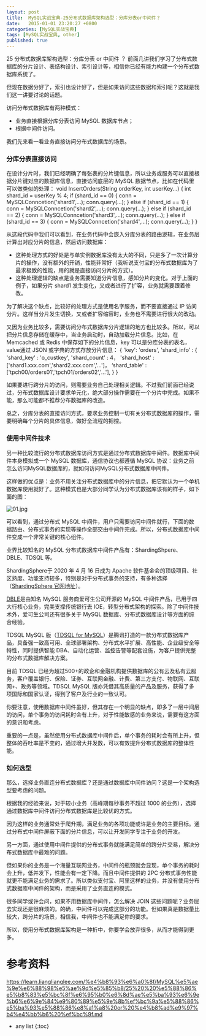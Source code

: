 ```yaml
---
layout: post
title:  MySQL实战宝典-25分布式数据库架构选型：分库分表or中间件？
date:   2015-01-01 23:20:27 +0800
categories: [MySQL实战宝典]
tags: [MySQL实战宝典, other]
published: true
---
```




25 分布式数据库架构选型：分库分表 or 中间件 ？
前面几讲我们学习了分布式数据库的分片设计、表结构设计、索引设计等，相信你已经有能力构建一个分布式数据库系统了。

但现在数据分好了，索引也设计好了，但是如果访问这些数据和索引呢？这就是我们这一讲要讨论的话题。

访问分布式数据库有两种模式：

* 业务直接根据分库分表访问 MySQL 数据库节点；
* 根据中间件访问。

我们先来看一看业务直接访问分布式数据库的场景。

### 分库分表直接访问

在设计分片时，我们已经明确了每张表的分片键信息，所以业务或服务可以直接根据分片键对应的数据库信息，直接访问底层的 MySQL 数据节点，比如在代码里可以做类似的处理：
void InsertOrders(String orderKey, int userKey...) { int shard_id = userKey % 4; if (shard_id == 0) { conn = MySQLConncetion('shard1',...); conn.query(...); } else if (shard_id == 1) { conn = MySQLConncetion('shard2',...); conn.query(...); } else if (shard_id == 2) { conn = MySQLConncetion('shard3',...); conn.query(...); } else if (shard_id == 3) { conn = MySQLConncetion('shard4',...); conn.query(...); } }

从这段代码中我们可以看到，在业务代码中会嵌入分库分表的路由逻辑，在业务层计算出对应分片的信息，然后访问数据库：

* 这种处理方式的好处是与单实例数据库没有太大的不同，只是多了一次计算分片的操作，没有额外的开销，性能非常好（我听说支付宝的分布式数据库为了最求极致的性能，用的就是直接访问分片的方式）。
* 这种处理逻辑的缺点是业务需要知道分片信息，感知分片的变化。对于上面的例子，如果分片 shard1 发生变化，又或者进行了扩容，业务就需要跟着修改。

为了解决这个缺点，比较好的处理方式是使用名字服务，而不要直接通过 IP 访问分片。这样当分片发生切换，又或者扩容缩容时，业务也不需要进行很大的改动。

又因为业务比较多，需要访问分布式数据库分片逻辑的地方也比较多。所以，可以把分片信息存储在缓存中，当业务启动时，自动加载分片信息。比如，在 Memcached 或 Redis 中保存如下的分片信息，key 可以是分库分表的表名，value通过 JSON 或字典的方式存放分片信息：
{ 'key': 'orders', 'shard_info' : { 'shard_key' : 'o_custkey', 'shard_count' : 4， 'shard_host' : ['shard1.xxx.com','shard2.xxx.com','...']， ‘shard_table' : ['tpch00/orders01','tpch01/orders02','...'], } }

如果要进行跨分片的访问，则需要业务自己处理相关逻辑。不过我们前面已经说过，分布式数据库设计要求单元化，绝大部分操作需要在一个分片中完成。如果不能，那么可能都不推荐分布数据库的改造。

总之，分库分表的直接访问方式，要求业务控制一切有关分布式数据库的操作，需要明确每个分片的具体信息，做好全流程的把控。

### 使用中间件技术

另一种比较流行的分布式数据库访问方式是通过分布式数据库中间件。数据库中间件本身模拟成一个 MySQL 数据库，通信协议也都遵循 MySQL 协议：业务之前怎么访问MySQL数据库的，就如何访问MySQL分布式数据库中间件。

这样做的优点是：业务不用关注分布式数据库中的分片信息，把它默认为一个单机数据库使用就好了。这种模式也是大部分同学认为分布式数据库该有的样子，如下面的图：

![01.jpg](https://learn.lianglianglee.com/%e4%b8%93%e6%a0%8f/MySQL%e5%ae%9e%e6%88%98%e5%ae%9d%e5%85%b8/assets/Cgp9HWECPUSAL3UBAAEpCHY_98s233.jpg)

可以看到，通过分布式 MySQL 中间件，用户只需要访问中间件就行，下面的数据路由、分布式事务的实现等操作全部交由中间件完成。所以，分布式数据库中间件变成一个非常关键的核心组件。

业界比较知名的 MySQL 分布式数据库中间件产品有：ShardingShpere、DBLE、TDSQL 等。

ShardingSphere于 2020 年 4 月 16 日成为 Apache 软件基金会的顶级项目、社区熟度、功能支持较多，特别是对于分布式事务的支持，有多种选择（[ShardingSphere 官网地址](https://shardingsphere.apache.org/)）。

[DBLE](https://opensource.actionsky.com/dble/)是由知名 MySQL 服务商爱可生公司开源的 MySQL 中间件产品，已用于四大行核心业务，完美支撑传统银行去 IOE，转型分布式架构的探索。除了中间件技术外，爱可生公司还有很多关于 MySQL 数据库、分布式数据库设计等方面的综合经验。

TDSQL MySQL 版（[TDSQL for MySQL](https://cloud.tencent.com/product/dcdb)）是腾讯打造的一款分布式数据库产品，具备强一致高可用、全球部署架构、分布式水平扩展、高性能、企业级安全等特性，同时提供智能 DBA、自动化运营、监控告警等配套设施，为客户提供完整的分布式数据库解决方案。

目前 TDSQL 已经为超过500+的政企和金融机构提供数据库的公有云及私有云服务，客户覆盖银行、保险、证券、互联网金融、计费、第三方支付、物联网、互联网+、政务等领域。TDSQL MySQL 版亦凭借其高质量的产品及服务，获得了多项国际和国家认证，得到了客户及行业的一致认可。

你要注意，使用数据库中间件虽好，但其存在一个明显的缺点，即多了一层中间层的访问，单个事务的访问耗时会有上升，对于性能敏感的业务来说，需要有这方面的意识和考虑。

重要的一点是，虽然使用分布式数据库中间件后，单个事务的耗时会有所上升，但整体的吞吐率是不变的，通过增大并发数，可以有效提升分布式数据库的整体性能。

### 如何选型

那么，选择业务直连分布式数据库？还是通过数据库中间件访问？这是一个架构选型要考虑的问题。

根据我的经验来说，对于较小业务（高峰期每秒事务不超过 1000 的业务），选择通过数据库中间件访问分布式数据库是比较优的方式。

因为这样的业务通常处于爬升期，满足业务的各项功能或许是业务的主要目标。通过分布式中间件屏蔽下面的分片信息，可以让开发同学专注于业务的开发。

另一方面，通过使用中间件提供的分布式事务就能满足简单的跨分片交易，解决分布式数据库中最难的问题。

但如果你的业务是一个海量互联网业务，中间件的瓶颈就会显现，单个事务的耗时会上升，低并发下，性能会有一定下降。而且中间件提供的 2PC 分布式事务性能就更不能满足业务的需求了。所以类似支付宝、阿里这样的业务，并没有使用分布式数据库中间件的架构，而是采用了业务直连的模式。

很多同学或许会问，如果不用数据库中间件，怎么解决 JOIN 这些问题呢？业务层去实现还是很麻烦的。的确，中间件可以完成这部分的功能。但如果真是数据量比较大，跨分片的场景，相信我，中间件也不能满足你的要求。

所以，使用分布式数据库架构是一种折中，你要学会放弃很多，从而才能得到更多。




# 参考资料

https://learn.lianglianglee.com/%e4%b8%93%e6%a0%8f/MySQL%e5%ae%9e%e6%88%98%e5%ae%9d%e5%85%b8/25%20%20%e5%88%86%e5%b8%83%e5%bc%8f%e6%95%b0%e6%8d%ae%e5%ba%93%e6%9e%b6%e6%9e%84%e9%80%89%e5%9e%8b%ef%bc%9a%e5%88%86%e5%ba%93%e5%88%86%e8%a1%a8%20or%20%e4%b8%ad%e9%97%b4%e4%bb%b6%20%ef%bc%9f.md

* any list
{:toc}

